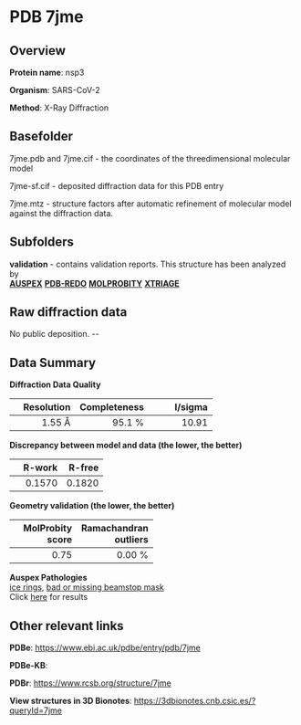 # PDB 7jme

## Overview

**Protein name**: nsp3

**Organism**: SARS-CoV-2

**Method**: X-Ray Diffraction



## Basefolder

7jme.pdb and 7jme.cif - the coordinates of the threedimensional molecular model

7jme-sf.cif - deposited diffraction data for this PDB entry

7jme.mtz - structure factors after automatic refinement of molecular model against the diffraction data.

## Subfolders





**validation** - contains validation reports. This structure has been analyzed by <br>[**AUSPEX**](https://github.com/thorn-lab/coronavirus_structural_task_force/tree/master/pdb/nsp3/SARS-CoV-2/7jme/validation/auspex) [**PDB-REDO**](https://github.com/thorn-lab/coronavirus_structural_task_force/tree/master/pdb/nsp3/SARS-CoV-2/7jme/validation/pdb-redo) [**MOLPROBITY**](https://github.com/thorn-lab/coronavirus_structural_task_force/tree/master/pdb/nsp3/SARS-CoV-2/7jme/validation/molprobity) [**XTRIAGE**](https://github.com/thorn-lab/coronavirus_structural_task_force/blob/master/pdb/nsp3/SARS-CoV-2/7jme/validation/Xtriage_output.log)  



## Raw diffraction data

No public deposition. --<br> 

## Data Summary
**Diffraction Data Quality**

|   | Resolution | Completeness| I/sigma |
|---|-------------:|----------------:|--------------:|
|   |1.55 Å|95.1  %|<img width=50/>10.91|

**Discrepancy between model and data (the lower, the better)**

|   | **R-work**| **R-free**   
|---|-------------:|----------------:|           
||  0.1570|  0.1820|

**Geometry validation (the lower, the better)**

|   |**MolProbity<br>score**| **Ramachandran<br>outliers** 
|---|-------------:|----------------:|
||  0.75|  0.00 %|

**Auspex Pathologies**<br> [ice rings](https://www.auspex.de/pathol/#1), [bad or missing beamstop mask](https://www.auspex.de/pathol/#2)<br>Click [here](https://github.com/thorn-lab/coronavirus_structural_task_force/blob/master/pdb/nsp3/SARS-CoV-2/7jme/validation/auspex/7jme_auspex_comments.txt)  for results

 



## Other relevant links 
**PDBe**:  https://www.ebi.ac.uk/pdbe/entry/pdb/7jme

**PDBe-KB**:  
 
**PDBr**: https://www.rcsb.org/structure/7jme 

**View structures in 3D Bionotes**: https://3dbionotes.cnb.csic.es/?queryId=7jme

